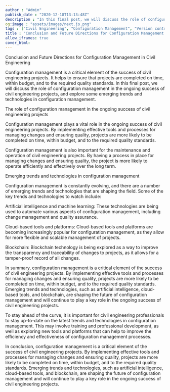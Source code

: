 ```yaml
---
author : "Admin"
publish_date : "2020-12-18T13:13:48Z"
description : "In this final post, we will discuss the role of configuration management in the ongoing success of civil engineering projects, and explore some emerging trends and technologies in configuration management."
og:image : "assets/images/next.js.png"
tags : ["Civil Engineering", "Configuration Management", "Version control"]
title : "Conclusion and Future Directions for Configuration Management in Civil Engineering"
allow_iframes: true
cover_html: 
---
```


Conclusion and Future Directions for Configuration Management in Civil Engineering

Configuration management is a critical element of the success of civil engineering projects. It helps to ensure that projects are completed on time, within budget, and to the required quality standards. In this final post, we will discuss the role of configuration management in the ongoing success of civil engineering projects, and explore some emerging trends and technologies in configuration management.

The role of configuration management in the ongoing success of civil engineering projects

Configuration management plays a vital role in the ongoing success of civil engineering projects. By implementing effective tools and processes for managing changes and ensuring quality, projects are more likely to be completed on time, within budget, and to the required quality standards.

Configuration management is also important for the maintenance and operation of civil engineering projects. By having a process in place for managing changes and ensuring quality, the project is more likely to operate efficiently and effectively over the long term.

Emerging trends and technologies in configuration management

Configuration management is constantly evolving, and there are a number of emerging trends and technologies that are shaping the field. Some of the key trends and technologies to watch include:

Artificial intelligence and machine learning: These technologies are being used to automate various aspects of configuration management, including change management and quality assurance.

Cloud-based tools and platforms: Cloud-based tools and platforms are becoming increasingly popular for configuration management, as they allow for more flexible and scalable management of projects.

Blockchain: Blockchain technology is being explored as a way to improve the transparency and traceability of changes to projects, as it allows for a tamper-proof record of all changes.

In summary, configuration management is a critical element of the success of civil engineering projects. By implementing effective tools and processes for managing changes and ensuring quality, projects are more likely to be completed on time, within budget, and to the required quality standards. Emerging trends and technologies, such as artificial intelligence, cloud-based tools, and blockchain, are shaping the future of configuration management and will continue to play a key role in
the ongoing success of civil engineering projects.

To stay ahead of the curve, it is important for civil engineering professionals to stay up-to-date on the latest trends and technologies in configuration management. This may involve training and professional development, as well as exploring new tools and platforms that can help to improve the efficiency and effectiveness of configuration management processes.

In conclusion, configuration management is a critical element of the success of civil engineering projects. By implementing effective tools and processes for managing changes and ensuring quality, projects are more likely to be completed on time, within budget, and to the required quality standards. Emerging trends and technologies, such as artificial intelligence, cloud-based tools, and blockchain, are shaping the future of configuration management and will continue to play a key role in the ongoing success of civil engineering projects.
